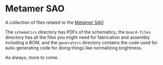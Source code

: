 # Metamer SAO
A collection of files related to the [Metamer SAO](https://reidsoxharris.me/projects/metamer-sao)

The `schematics` directory has PDFs of the schematics, the `board-files` directory has all the files you might need for fabrication and assembly including a BOM, and the `generators` directory contains the code used for auto-generating code for doing things like normalizing brightness. 

As always, more to come. 
